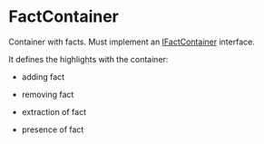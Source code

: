 # FactContainer

Container with facts. Must implement an [IFactContainer](../FactFactory/FactFactory/Interfaces/IFactContainer.cs) interface.

It defines the highlights with the container:

- adding fact

- removing fact

- extraction of fact

- presence of fact
